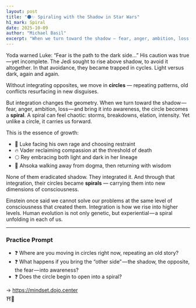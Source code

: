 ```yaml
---
layout: post
title: "🌑✨ Spiraling with the Shadow in Star Wars"
h1_mark: Spiral
date: 2025-10-09
author: "Michael Basil"
excerpt: "When we turn toward the shadow — fear, anger, ambition, loss — and bring it into awareness, the circle becomes a spiral."
---
```


Yoda warned Luke: “Fear is the path to the dark side…” His caution was true — yet incomplete. The Jedi sought to rise above shadow, to avoid it altogether. In that avoidance, they became trapped in cycles. Light versus dark, again and again.

Without integrating opposites, we move in **circles** — repeating patterns, old conflicts resurfacing in new disguises.

But integration changes the geometry. When we turn toward the shadow — fear, anger, ambition, loss — and bring it into awareness, the circle becomes a **spiral**. A spiral can feel chaotic: storms, breakdowns, elation, intensity. Yet unlike a circle, it carries us forward.

This is the essence of growth:

- 🌌 Luke facing his own rage and choosing restraint  
- 🔥 Vader reclaiming compassion at the threshold of death  
- 🌕 Rey embracing both light and dark in her lineage  
- 🌿 Ahsoka walking away from dogma, then returning with wisdom  

None of them eradicated shadow. They integrated it. And through that integration, their circles became **spirals** — carrying them into new dimensions of consciousness.

Einstein once said we cannot solve our problems at the same level of consciousness that created them. Integration is how we rise into higher levels. Human evolution is not only genetic, but experiential — a spiral unfolding in each of us.

---

### Practice Prompt

- ❓ Where are you moving in circles right now, repeating an old story?  
- ❓ What happens if you bring the “other side” — the shadow, the opposite, the fear — into awareness?  
- ❓ Does the circle begin to open into a spiral?  

→ <https://mindset.dojo.center>  
⛩️🌿
